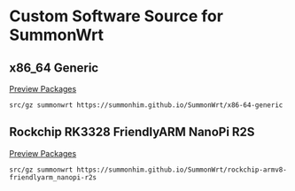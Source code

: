 # Custom Software Source for SummonWrt
## x86_64 Generic
[Preview Packages](x86-64-generic)
```
src/gz summonwrt https://summonhim.github.io/SummonWrt/x86-64-generic
```
## Rockchip RK3328 FriendlyARM NanoPi R2S
[Preview Packages](rockchip-armv8-friendlyarm_nanopi-r2s)
```
src/gz summonwrt https://summonhim.github.io/SummonWrt/rockchip-armv8-friendlyarm_nanopi-r2s
```